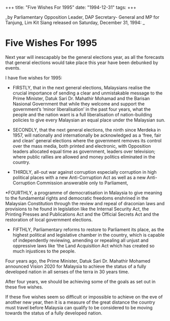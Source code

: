 +++ 
title: "Five Wishes For 1995"
date: "1994-12-31"
tags:
+++

_by Parliamentary Opposition Leader, DAP Secretary- General and MP for Tanjung, Lim Kit Siang released on Saturday, December 31, 1994: _

# Five Wishes For 1995 

Next year will inescapably be the general elections year, as all the forecasts that general elections would take place this year have been debunked by events. </u>

I have five wishes for 1995: 

* FIRSTLY, that in the next general elections, Malaysians realise the crucial importance of sending a clear and unmistakable message to the Prime Minister, Datuk Sari Dr. Mahathir Mohamad and the Barisan Nasional Government that while they welcome and support the government’s ‘minor liberalisation’ in the past four years, what the people and the nation want is a full liberalisation of nation-building policies to give every Malaysian an equal place under the Malaysian sun. 

* SECONDLY, that the next general elections, the ninth since Merdeka in 1957, will nationally and internationally be acknowledged as a ‘free, fair and clean’ general elections where the government removes its control over the mass media, both printed and electronic, with Opposition leaders allocated equal time as government, leaders over television; where public rallies are allowed and money politics eliminated in the country. 

* THIRDLY, all-out war against corruption especially corruption in high political places with a new Anti-Corruption Act as well as a new Anti-Corruption Commission answerable only to Parliament, 

*FOURTHLY, a programme of democratisation in Malaysia to give meaning to the fundamental rights and democratic freedoms enshrined in the Malaysian Constitution through the review and repeal of draconian laws and provisions to he found in legislation like the Internal Security Act, the Printing Presses and Publications Act and the Official Secrets Act and the restoration of local government elections. 

* FIFTHLY, Parliamentary reforms to restore to Parliament its place, as the highest political and legislative chamber in the country, which is capable of independently reviewing, amending or repealing all unjust and oppressive laws like ‘the Land Acquisition Act which has created so much injustices to the people. 

Four years ago, the Prime Minister, Datuk Sari Dr. Mahathir Mohamed announced Vision 2020 for Malaysia to achieve the status of a fully developed nation in all senses of the terra in 30 years time. 

After four years, we should be achieving some of the goals as set out in these five wishes. 

If these five wishes seem so difficult or impossible to achieve on the eve of another new year, then it is a measure of the great distance the country must travel before Malaysia can qualify to be considered to be moving towards the status of a fully developed nation. 
 
